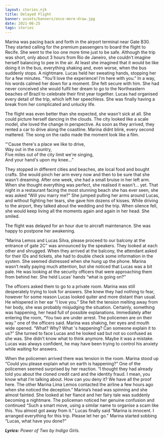 ```yaml
---
layout: stories.njk
title: Delayed Flight
banner: assets/banners/once-more-draw.jpg
date: 2021-06-25
tags: stories
---
```


Marina was pacing back and forth in the airport terminal near Gate B30.
They started calling for the premium passengers to board the flight to Recife.
She went to the loo one more time just to be safe.
Although the trip was short, only about 3 hours from Rio de Janeiro,
she couldn't imagine herself balancing to pee in the air.
At least she imagined that it would be like doing it in the bus,
everything shaking and, even worse, when the bus suddenly stops.
A nightmare.
Lucas held her sweating hands, stopping her for a few minutes.
"You’ll love the experience! I’m here with you."
In a way, his words calmed her down for a moment.
She felt secure with him.
She had never conceived she would fulfil her dream to go to the
Northeastern beaches of Brazil to celebrate their first year together.
Lucas had organised every detail of the trip, which left her speechless.
She was finally having a break from her complicated and unlucky life.

The flight was even better than she expected, she wasn't sick at all.
She could picture herself dancing in the clouds.
The city looked like a scale model, she loved the change in perspective.
As soon as they arrived, they rented a car to drive along the coastline.
Marina didnt blink, every second mattered.
The song on the radio made the moment look like a film.

“'Cause there's a place we like to drive,
<br>
Way out in the country,
<br>
Five miles out of the city limit we're singing,
<br>
And your hand's upon my knee…”

They stopped in different cities and beaches, ate local food and bought crafts.
She would pinch her arm every now and then to be sure that she wasn't dreaming.
After one week, she had a small bruise in her left arm.
When she thought everything was perfect, she realised it wasn't… yet.
That night in a restaurant facing the most stunning beach she has ever seen,
she was asked “Will you marry me?”
She jumped pulling her arms around Lucas, and without fighting her tears,
she gave him dozens of kisses.
While driving to the airport, they talked about the wedding and the trip. When silence fell, she would keep living all the moments again and again in her head.
She smiled.

The flight was delayed for an hour due to aircraft maintenance.
She was happy to postpone her awakening.

“Marina Lemos and Lucas Silva, please proceed to our balcony at the entrance of gate 2C” was announced by the speakers.
They looked at each other and shrugged.
When they arrived at the balcony, the attendant asked for their IDs and tickets,
she had to double check some information in the system.
She seemed distressed when she hung up the phone.
Marina wasn’t really paying much attention, but she noticed that Lucas was a bit pale.
He was looking at the security officers that were approaching them from behind her.
She held Lucas’ hands “what is going on?”

The officers asked them to go to a private room.
Marina was still desperately trying to look for answers.
She knew they had nothing to fear, however for some reason Lucas looked quiter and more distant than usual.
He whispered in her ear “I love you.”
She felt the tension melting away from her body,
she was probably misjudging the situation.
Certainly, something was happening, her head full of possible explanations.
Immediately after entering the room,
“You two are under arrest. The policemen are on their way.”
one of the officers said.
Marina was shaking, her eyes and mouth wide opened.
“What? Why? What 's happening? Can someone explain it to us?”
She turned to face Lucas and he looked sad but not so confused as she was.
She didn’t know what to think anymore.
Maybe it was a mistake.
Lucas was always confident, he may have been trying to control his anxiety while waiting for answers.

When the policemen arrived there was tension in the room.
Marina stood up “Could you please explain what on earth is happening?”
One of the policemen seemed surprised by her reaction.
“I thought they had already told you about the cloned credit card and the identity fraud.
I mean, you know what I’m talking about.
How can you deny it? We have all the proof here.
The other Marina Lima Lemos contacted the airline a few hours ago when she noticed the deception.”
Marina’s head was spinning and she almost fainted.
She looked at her fiancé and her fairy tale was suddenly becoming a nightmare.
The policeman noticed her genuine confusion and continued
“Such a smart move, using a similar name to organise a scam like this.
You almost got away from it.”
Lucas finally said “Marina is innocent. I arranged everything for this trip.
Please let her go.” Marina started sobbing “Lucas, what have you done?”

_**Lyrics:** Power of Two by Indigo Girls._

